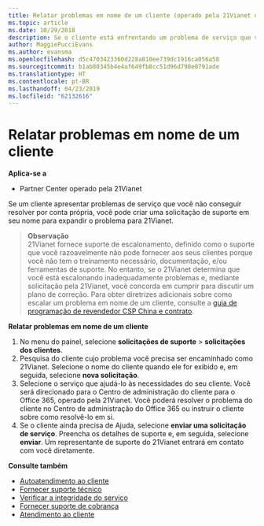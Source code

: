 ```yaml
---
title: Relatar problemas em nome de um cliente (operado pela 21Vianet do Partner Center)
ms.topic: article
ms.date: 10/29/2018
description: Se o cliente está enfrentando um problema de serviço que você não consegue resolver, e que atenda aos critérios estabelecidos pela 21Vianet, de arquivo uma solicitação de suporte para eles.
author: MaggiePucciEvans
ms.author: evansma
ms.openlocfilehash: d5c4703423360d228a810ee739dc1916ca056a58
ms.sourcegitcommit: b1ab80345b4e4af649fb8cc51d96d798e0791ade
ms.translationtype: HT
ms.contentlocale: pt-BR
ms.lasthandoff: 04/23/2019
ms.locfileid: "62132616"
---
```

# <a name="report-problems-on-behalf-of-a-customer"></a>Relatar problemas em nome de um cliente

**Aplica-se a**

-   Partner Center operado pela 21Vianet


Se um cliente apresentar problemas de serviço que você não conseguir resolver por conta própria, você pode criar uma solicitação de suporte em seu nome para expandir o problema para 21Vianet.

>**Observação**<br>21Vianet fornece suporte de escalonamento, definido como o suporte que você razoavelmente não pode fornecer aos seus clientes porque você não tem o treinamento necessário, documentação, e/ou ferramentas de suporte. No entanto, se o 21Vianet determina que você está escalonando inadequadamente problemas e, mediante solicitação pela 21Vianet, você concorda em cumprir para discutir um plano de correção. Para obter diretrizes adicionais sobre como escalar um problema em nome de um cliente, consulte a [guia de programação de revendedor CSP China e contrato](csp-program-guide-and-agreements.md).


**Relatar problemas em nome de um cliente**

1. No menu do painel, selecione **solicitações de suporte** &gt; **solicitações dos clientes**.
2. Pesquisa do cliente cujo problema você precisa ser encaminhado como 21Vianet. Selecione o nome do cliente quando ele for exibido e, em seguida, selecione **nova solicitação**.
3. Selecione o serviço que ajudá-lo às necessidades do seu cliente. Você será direcionado para o Centro de administração do cliente para o Office 365, operado pela 21Vianet. Você poderá resolver o problema do cliente no Centro de administração do Office 365 ou instruir o cliente sobre como resolvê-lo em si.
4. Se o cliente ainda precisa de Ajuda, selecione **enviar uma solicitação de serviço**. Preencha os detalhes de suporte e, em seguida, selecione **enviar**. Um representante de suporte do 21Vianet entrará em contato com você diretamente.

**Consulte também**

-   [Autoatendimento ao cliente](customer-self-support.md)
-   [Fornecer suporte técnico](provide-technical-support.md)
-   [Verificar a integridade do serviço](check-service-health.md)
-   [Fornecer suporte de cobrança](provide-billing-support.md)
-   [Atendimento ao cliente](customer-support.md)